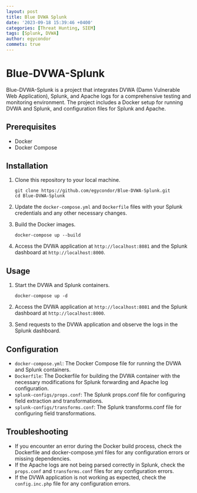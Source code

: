 ```yaml
---
layout: post
title: Blue DVWA Splunk
date: '2023-09-18 15:39:46 +0400'
categories: [Threat Hunting, SIEM]
tags: [Splunk, DVWA]
author: egycondor
commets: true
---
```

# Blue-DVWA-Splunk

Blue-DVWA-Splunk is a project that integrates DVWA (Damn Vulnerable Web Application), Splunk, and Apache logs for a comprehensive testing and monitoring environment. The project includes a Docker setup for running DVWA and Splunk, and configuration files for Splunk and Apache.

## Prerequisites

- Docker
- Docker Compose

## Installation

1. Clone this repository to your local machine.

    ```
    git clone https://github.com/egycondor/Blue-DVWA-Splunk.git
    cd Blue-DVWA-Splunk
    ```

2. Update the `docker-compose.yml` and `Dockerfile` files with your Splunk credentials and any other necessary changes.

3. Build the Docker images.

    ```
    docker-compose up --build
    ```

4. Access the DVWA application at `http://localhost:8081` and the Splunk dashboard at `http://localhost:8000`.

## Usage

1. Start the DVWA and Splunk containers.

    ```
    docker-compose up -d
    ```

2. Access the DVWA application at `http://localhost:8081` and the Splunk dashboard at `http://localhost:8000`.

3. Send requests to the DVWA application and observe the logs in the Splunk dashboard.

## Configuration

- `docker-compose.yml`: The Docker Compose file for running the DVWA and Splunk containers.
- `Dockerfile`: The Dockerfile for building the DVWA container with the necessary modifications for Splunk forwarding and Apache log configuration.
- `splunk-configs/props.conf`: The Splunk props.conf file for configuring field extraction and transformations.
- `splunk-configs/transforms.conf`: The Splunk transforms.conf file for configuring field transformations.

## Troubleshooting

- If you encounter an error during the Docker build process, check the Dockerfile and docker-compose.yml files for any configuration errors or missing dependencies.
- If the Apache logs are not being parsed correctly in Splunk, check the `props.conf` and `transforms.conf` files for any configuration errors.
- If the DVWA application is not working as expected, check the `config.inc.php` file for any configuration errors.

